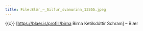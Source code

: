 ```yaml
---
title: File:Blær_–_Silfur_svanurinn_13555.jpeg
---
```


{{c}} [https://blaer.is/profill/birna Birna Ketilsdóttir Schram] – Blær
